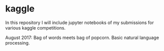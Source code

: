 # kaggle
In this repository I will include jupyter notebooks of my submissions for various kaggle competitions.

August 2017: Bag of words meets bag of popcorn. Basic natural language processing.
